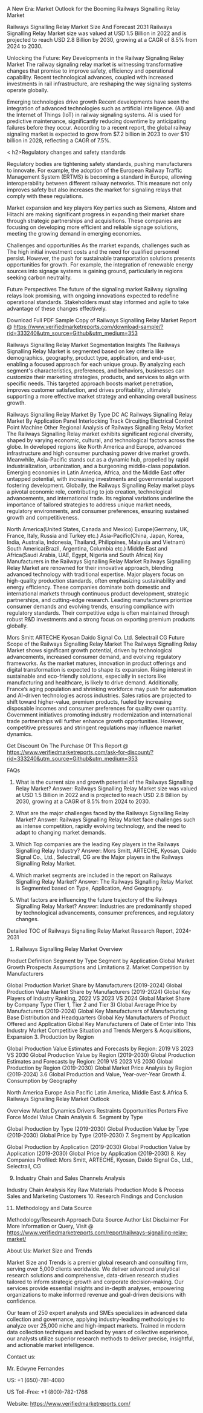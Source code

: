 A New Era: Market Outlook for the Booming Railways Signalling Relay Market


Railways Signalling Relay Market Size And Forecast 2031
Railways Signalling Relay Market size was valued at USD 1.5 Billion in 2022 and is projected to reach USD 2.8 Billion by 2030, growing at a CAGR of 8.5% from 2024 to 2030.

Unlocking the Future: Key Developments in the Railway Signaling Relay Market
The railway signaling relay market is witnessing transformative changes that promise to improve safety, efficiency and operational capability. Recent technological advances, coupled with increased investments in rail infrastructure, are reshaping the way signaling systems operate globally.

Emerging technologies drive growth
Recent developments have seen the integration of advanced technologies such as artificial intelligence. (AI) and the Internet of Things (IoT) in railway signaling systems. AI is used for predictive maintenance, significantly reducing downtime by anticipating failures before they occur. According to a recent report, the global railway signaling market is expected to grow from $7.2 billion in 2023 to over $10 billion in 2028, reflecting a CAGR of 7.5%.

< h2>Regulatory changes and safety standards

Regulatory bodies are tightening safety standards, pushing manufacturers to innovate. For example, the adoption of the European Railway Traffic Management System (ERTMS) is becoming a standard in Europe, allowing interoperability between different railway networks. This measure not only improves safety but also increases the market for signaling relays that comply with these regulations.

Market expansion and key players
Key parties such as Siemens, Alstom and Hitachi are making significant progress in expanding their market share through strategic partnerships and acquisitions. These companies are focusing on developing more efficient and reliable signage solutions, meeting the growing demand in emerging economies.

Challenges and opportunities
As the market expands, challenges such as The high initial investment costs and the need for qualified personnel persist. However, the push for sustainable transportation solutions presents opportunities for growth. For example, the integration of renewable energy sources into signage systems is gaining ground, particularly in regions seeking carbon neutrality.

Future Perspectives
The future of the signaling market Railway signaling relays look promising, with ongoing innovations expected to redefine operational standards. Stakeholders must stay informed and agile to take advantage of these changes effectively.

Download Full PDF Sample Copy of Railways Signalling Relay Market Report @ https://www.verifiedmarketreports.com/download-sample/?rid=333240&utm_source=Github&utm_medium=353

Railways Signalling Relay Market Segmentation Insights
The Railways Signalling Relay Market is segmented based on key criteria like demographics, geography, product type, application, and end-user, enabling a focused approach for each unique group. By analyzing each segment's characteristics, preferences, and behaviors, businesses can customize their marketing strategies, products, and services to align with specific needs. This targeted approach boosts market penetration, improves customer satisfaction, and drives profitability, ultimately supporting a more effective market strategy and enhancing overall business growth.

Railways Signalling Relay Market By Type
DC
AC
Railways Signalling Relay Market By Application
Panel Interlocking
Track Circuiting
Electrical Control Point Machine
Other
Regional Analysis of Railways Signalling Relay Market
The Railways Signalling Relay market exhibits significant regional diversity, shaped by varying economic, cultural, and technological factors across the globe. In developed regions like North America and Europe, advanced infrastructure and high consumer purchasing power drive market growth. Meanwhile, Asia-Pacific stands out as a dynamic hub, propelled by rapid industrialization, urbanization, and a burgeoning middle-class population. Emerging economies in Latin America, Africa, and the Middle East offer untapped potential, with increasing investments and governmental support fostering development. Globally, the Railways Signalling Relay market plays a pivotal economic role, contributing to job creation, technological advancements, and international trade. Its regional variations underline the importance of tailored strategies to address unique market needs, regulatory environments, and consumer preferences, ensuring sustained growth and competitiveness.

North America(United States, Canada and Mexico)
Europe(Germany, UK, France, Italy, Russia and Turkey etc.)
Asia-Pacific(China, Japan, Korea, India, Australia, Indonesia, Thailand, Philippines, Malaysia and Vietnam)
South America(Brazil, Argentina, Columbia etc.)
Middle East and Africa(Saudi Arabia, UAE, Egypt, Nigeria and South Africa)
Key Manufacturers in the Railways Signalling Relay Market
Railways Signalling Relay Market are renowned for their innovative approach, blending advanced technology with traditional expertise. Major players focus on high-quality production standards, often emphasizing sustainability and energy efficiency. These companies dominate both domestic and international markets through continuous product development, strategic partnerships, and cutting-edge research. Leading manufacturers prioritize consumer demands and evolving trends, ensuring compliance with regulatory standards. Their competitive edge is often maintained through robust R&D investments and a strong focus on exporting premium products globally.

Mors Smitt
ARTECHE
Kyosan
Daido Signal Co.
Ltd.
Selectrail
CG
Future Scope of the Railways Signalling Relay Market
The Railways Signalling Relay Market shows significant growth potential, driven by technological advancements, increased consumer demand, and evolving regulatory frameworks. As the market matures, innovation in product offerings and digital transformation is expected to shape its expansion. Rising interest in sustainable and eco-friendly solutions, especially in sectors like manufacturing and healthcare, is likely to drive demand. Additionally, France’s aging population and shrinking workforce may push for automation and AI-driven technologies across industries. Sales ratios are projected to shift toward higher-value, premium products, fueled by increasing disposable incomes and consumer preferences for quality over quantity. Government initiatives promoting industry modernization and international trade partnerships will further enhance growth opportunities. However, competitive pressures and stringent regulations may influence market dynamics.

Get Discount On The Purchase Of This Report @ https://www.verifiedmarketreports.com/ask-for-discount/?rid=333240&utm_source=Github&utm_medium=353

FAQs
1. What is the current size and growth potential of the Railways Signalling Relay Market?
Answer: Railways Signalling Relay Market size was valued at USD 1.5 Billion in 2022 and is projected to reach USD 2.8 Billion by 2030, growing at a CAGR of 8.5% from 2024 to 2030.

2. What are the major challenges faced by the Railways Signalling Relay Market?
Answer: Railways Signalling Relay Market face challenges such as intense competition, rapidly evolving technology, and the need to adapt to changing market demands.

3. Which Top companies are the leading Key players in the Railways Signalling Relay Industry?
Answer: Mors Smitt, ARTECHE, Kyosan, Daido Signal Co., Ltd., Selectrail, CG are the Major players in the Railways Signalling Relay Market.

4. Which market segments are included in the report on Railways Signalling Relay Market?
Answer: The Railways Signalling Relay Market is Segmented based on Type, Application, And Geography.

5. What factors are influencing the future trajectory of the Railways Signalling Relay Market?
Answer: Industries are predominantly shaped by technological advancements, consumer preferences, and regulatory changes.

Detailed TOC of Railways Signalling Relay Market Research Report, 2024-2031
1. Railways Signalling Relay Market Overview

Product Definition
Segment by Type
Segment by Application
Global Market Growth Prospects
Assumptions and Limitations
2. Market Competition by Manufacturers

Global Production Market Share by Manufacturers (2019-2024)
Global Production Value Market Share by Manufacturers (2019-2024)
Global Key Players of Industry Ranking, 2022 VS 2023 VS 2024
Global Market Share by Company Type (Tier 1, Tier 2 and Tier 3)
Global Average Price by Manufacturers (2019-2024)
Global Key Manufacturers of Manufacturing Base Distribution and Headquarters
Global Key Manufacturers of Product Offered and Application
Global Key Manufacturers of Date of Enter into This Industry
Market Competitive Situation and Trends
Mergers & Acquisitions, Expansion
3. Production by Region

Global Production Value Estimates and Forecasts by Region: 2019 VS 2023 VS 2030
Global Production Value by Region (2019-2030)
Global Production Estimates and Forecasts by Region: 2019 VS 2023 VS 2030
Global Production by Region (2019-2030)
Global Market Price Analysis by Region (2019-2024) 3.6 Global Production and Value, Year-over-Year Growth
4. Consumption by Geography

North America
Europe
Asia Pacific
Latin America, Middle East & Africa
5. Railways Signalling Relay Market Outlook

Overview
Market Dynamics
Drivers
Restraints
Opportunities
Porters Five Force Model
Value Chain Analysis 
6. Segment by Type

Global Production by Type (2019-2030)
Global Production Value by Type (2019-2030)
Global Price by Type (2019-2030)
7. Segment by Application

Global Production by Application (2019-2030)
Global Production Value by Application (2019-2030)
Global Price by Application (2019-2030)
8. Key Companies Profiled: Mors Smitt, ARTECHE, Kyosan, Daido Signal Co., Ltd., Selectrail, CG

9. Industry Chain and Sales Channels Analysis

Industry Chain Analysis
Key Raw Materials
Production Mode & Process
Sales and Marketing
Customers
10. Research Findings and Conclusion

11. Methodology and Data Source

Methodology/Research Approach
Data Source
Author List
Disclaimer
For More Information or Query, Visit @ https://www.verifiedmarketreports.com/report/railways-signalling-relay-market/

About Us: Market Size and Trends

Market Size and Trends is a premier global research and consulting firm, serving over 5,000 clients worldwide. We deliver advanced analytical research solutions and comprehensive, data-driven research studies tailored to inform strategic growth and corporate decision-making. Our services provide essential insights and in-depth analyses, empowering organizations to make informed revenue and goal-driven decisions with confidence.

Our team of 250 expert analysts and SMEs specializes in advanced data collection and governance, applying industry-leading methodologies to analyze over 25,000 niche and high-impact markets. Trained in modern data collection techniques and backed by years of collective experience, our analysts utilize superior research methods to deliver precise, insightful, and actionable market intelligence.

Contact us:

Mr. Edwyne Fernandes

US: +1 (650)-781-4080

US Toll-Free: +1 (800)-782-1768

Website: https://www.verifiedmarketreports.com/
